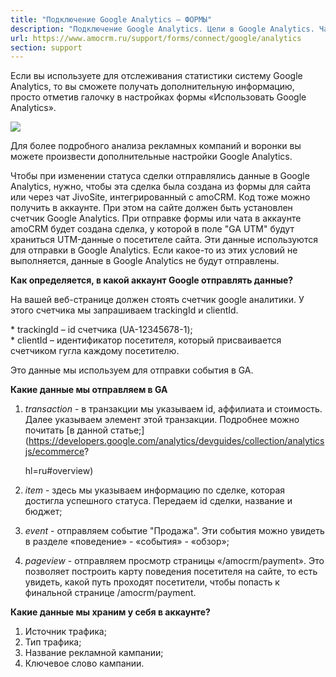 ```yaml
---
title: "Подключение Google Analytics — ФОРМЫ"
description: "Подключение Google Analytics. Цели в Google Analytics. Частые вопросы по Google Analytics и ответы"
url: https://www.amocrm.ru/support/forms/connect/google/analytics
section: support
---
```


Если вы используете для отслеживания статистики систему Google Analytics, то вы сможете получать дополнительную информацию, просто отметив галочку в настройках формы «Использовать Google Analytics».

![](/uploads/2019/06/form7.png)

Для более подробного анализа рекламных компаний и воронки вы можете произвести дополнительные настройки Google Analytics.

Чтобы при изменении статуса сделки отправлялись данные в Google Analytics, нужно, чтобы эта сделка была создана из формы для сайта или через чат JivoSite, интегрированный с amoCRM. Код тоже можно получить в аккаунте. При этом на сайте должен быть установлен счетчик Google Analytics. При отправке формы или чата в аккаунте amoCRM будет создана сделка, у которой в поле "GA UTM" будут храниться UTM-данные о посетителе сайта. Эти данные используются для отправки в Google Analytics. Если какое-то из этих условий не выполняется, данные в Google Analytics не будут отправлены.

**Как определяется, в какой аккаунт Google отправлять данные?**

На вашей веб-странице должен стоять счетчик google аналитики. У этого счетчика мы запрашиваем trackingId и clientId.

\* trackingId – id счетчика (UA-12345678-1);  
\* clientId – идентификатор посетителя, который присваивается счетчиком гугла каждому посетителю.

Это данные мы используем для отправки события в GA.

**Какие данные мы отправляем в GA**

1. *transaction* - в транзакции мы указываем id, аффилиата и стоимость. Далее указываем элемент этой транзакции. Подробнее можно почитать [в данной статье;](https://developers.google.com/analytics/devguides/collection/analyticsjs/ecommerce?

   hl=ru#overview)
2. *item* - здесь мы указываем информацию по сделке, которая достигла успешного статуса. Передаем id сделки, название и бюджет;
3. *event* - отправляем событие "Продажа". Эти события можно увидеть в разделе «поведение» - «события» - «обзор»;
4. *pageview* - отправляем просмотр страницы «/amocrm/payment». Это позволяет построить карту поведения посетителя на сайте, то есть увидеть, какой путь проходят посетители, чтобы попасть к финальной странице /amocrm/payment.

**Какие данные мы храним у себя в аккаунте?**

1. Источник трафика;
2. Тип трафика;
3. Название рекламной кампании;
4. Ключевое слово кампании.